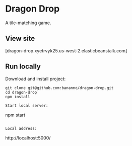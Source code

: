 
# Dragon Drop

A tile-matching game.

## View site

[dragon-drop.xyetrvyk25.us-west-2.elasticbeanstalk.com]

## Run locally

Download and install project:
```
git clone git@github.com:bananno/dragon-drop.git
cd dragon-drop
npm install

Start local server:
```
npm start
```

Local address:
```
http://localhost:5000/
```
